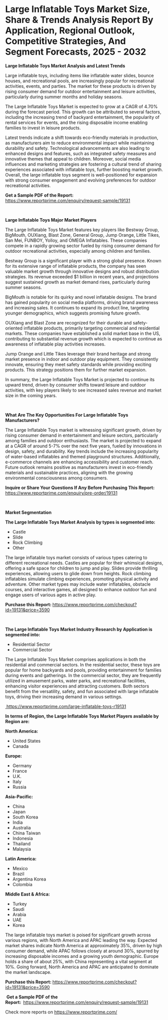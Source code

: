 <p><h1>Large Inflatable Toys Market Size, Share & Trends Analysis Report By Application, Regional Outlook, Competitive Strategies, And Segment Forecasts, 2025 - 2032</h1></p><p><strong>Large Inflatable Toys Market Analysis and Latest Trends</strong></p>
<p><p>Large inflatable toys, including items like inflatable water slides, bounce houses, and recreational pools, are increasingly popular for recreational activities, events, and parties. The market for these products is driven by rising consumer demand for outdoor entertainment and leisure activities, particularly during summer months and holiday seasons. </p><p>The Large Inflatable Toys Market is expected to grow at a CAGR of 4.70% during the forecast period. This growth can be attributed to several factors, including the increasing trend of backyard entertainment, the popularity of rental services for events, and the rising disposable income enabling families to invest in leisure products. </p><p>Latest trends indicate a shift towards eco-friendly materials in production, as manufacturers aim to reduce environmental impact while maintaining durability and safety. Technological advancements are also leading to enhanced designs and features, such as integrated safety measures and innovative themes that appeal to children. Moreover, social media influences and marketing strategies are fostering a cultural trend of sharing experiences associated with inflatable toys, further boosting market growth. Overall, the large inflatable toys segment is well-positioned for expansion with strong consumer engagement and evolving preferences for outdoor recreational activities.</p></p>
<p><strong>Get a Sample PDF of the Report:&nbsp;</strong> <a href="https://www.reportprime.com/enquiry/request-sample/19131?utm_campaign=3351&utm_medium=2&utm_source=Github&utm_content=ia&utm_term=19032025&utm_id=large-inflatable-toys">https://www.reportprime.com/enquiry/request-sample/19131</a></p>
<p>&nbsp;</p>
<p><strong>Large Inflatable Toys Major Market Players</strong></p>
<p><p>The Large Inflatable Toys Market features key players like Bestway Group, BigMouth, OUXiang, Blast Zone, General Group, Jump Orange, Little Tikes, San Mei, FUNBOY, Yolloy, and OMEGA Inflatables. These companies compete in a rapidly growing sector fueled by rising consumer demand for outdoor recreational activities, especially among children and families.</p><p>Bestway Group is a significant player with a strong global presence. Known for its extensive range of inflatable products, the company has seen valuable market growth through innovative designs and robust distribution strategies. Its revenue exceeded $1 billion in recent years, and projections suggest sustained growth as market demand rises, particularly during summer seasons.</p><p>BigMouth is notable for its quirky and novel inflatable designs. The brand has gained popularity on social media platforms, driving brand awareness and increasing sales. It continues to expand its product line, targeting younger demographics, which suggests promising future growth.</p><p>OUXiang and Blast Zone are recognized for their durable and safety-oriented inflatable products, primarily targeting commercial and residential markets. These companies have established a solid market base in the US, contributing to substantial revenue growth which is expected to continue as awareness of inflatable play activities increases.</p><p>Jump Orange and Little Tikes leverage their brand heritage and strong market presence in indoor and outdoor play equipment. They consistently innovate, ensuring they meet safety standards while providing exciting products. This strategy positions them for further market expansion.</p><p>In summary, the Large Inflatable Toys Market is projected to continue its upward trend, driven by consumer shifts toward leisure and outdoor activities, with key players likely to see increased sales revenue and market size in the coming years.</p></p>
<p>&nbsp;</p>
<p><strong>What Are The Key Opportunities For Large Inflatable Toys Manufacturers?</strong></p>
<p><p>The Large Inflatable Toys market is witnessing significant growth, driven by rising consumer demand in entertainment and leisure sectors, particularly among families and outdoor enthusiasts. The market is projected to expand at a CAGR of around 5-7% over the next five years, fueled by innovations in design, safety, and durability. Key trends include the increasing popularity of water-based inflatables and themed playground structures. Additionally, e-commerce channels are enhancing accessibility and customer reach. Future outlook remains positive as manufacturers invest in eco-friendly materials and sustainable practices, aligning with the growing environmental consciousness among consumers.</p></p>
<p><strong>Inquire or Share Your Questions If Any Before Purchasing This Report:</strong> <a href="https://www.reportprime.com/enquiry/pre-order/19131?utm_campaign=3351&utm_medium=2&utm_source=Github&utm_content=ia&utm_term=19032025&utm_id=large-inflatable-toys">https://www.reportprime.com/enquiry/pre-order/19131</a></p>
<p>&nbsp;</p>
<p><strong>Market Segmentation</strong></p>
<p><strong>The Large Inflatable Toys Market Analysis by types is segmented into:</strong></p>
<p><ul><li>Castle</li><li>Slide</li><li>Rock Climbing</li><li>Other</li></ul></p>
<p><p>The large inflatable toys market consists of various types catering to different recreational needs. Castles are popular for their whimsical designs, offering a safe space for children to jump and play. Slides provide thrilling experiences, allowing users to glide down from heights. Rock climbing inflatables simulate climbing experiences, promoting physical activity and adventure. Other market types may include water inflatables, obstacle courses, and interactive games, all designed to enhance outdoor fun and engage users of various ages in active play.</p></p>
<p><strong>Purchase this Report:&nbsp;</strong><a href="https://www.reportprime.com/checkout?id=19131&price=3590&utm_campaign=3351&utm_medium=2&utm_source=Github&utm_content=ia&utm_term=19032025&utm_id=large-inflatable-toys">https://www.reportprime.com/checkout?id=19131&price=3590</a></p>
<p>&nbsp;</p>
<p><strong>The Large Inflatable Toys Market Industry Research by Application is segmented into:</strong></p>
<p><ul><li>Residential Sector</li><li>Commercial Sector</li></ul></p>
<p><p>The Large Inflatable Toys Market comprises applications in both the residential and commercial sectors. In the residential sector, these toys are popular for home backyards and pools, providing entertainment for families during events and gatherings. In the commercial sector, they are frequently utilized in amusement parks, water parks, and recreational facilities, enhancing visitor experiences and attracting customers. Both sectors benefit from the versatility, safety, and fun associated with large inflatable toys, driving their increasing demand in various settings.</p></p>
<p><a href="https://www.reportprime.com/large-inflatable-toys-r19131?utm_campaign=3351&utm_medium=2&utm_source=Github&utm_content=ia&utm_term=19032025&utm_id=large-inflatable-toys">&nbsp;https://www.reportprime.com/large-inflatable-toys-r19131</a></p>
<p><strong>In terms of Region, the Large Inflatable Toys Market Players available by Region are:</strong></p>
<p>
    <p> <strong> North America: </strong>
        <ul>
            <li>United States</li>
            <li>Canada</li>
        </ul>
        </p> 
    <p> <strong> Europe: </strong>
        <ul>
            <li>Germany</li>
            <li>France</li>
            <li>U.K.</li>
            <li>Italy</li>
            <li>Russia</li>
        </ul>
        </p> 
    <p> <strong> Asia-Pacific: </strong>
        <ul>
            <li>China</li>
            <li>Japan</li>
            <li>South Korea</li>
            <li>India</li>
            <li>Australia</li>
            <li>China Taiwan</li>
            <li>Indonesia</li>
            <li>Thailand</li>
            <li>Malaysia</li>
        </ul>
        </p> 
    <p> <strong> Latin America: </strong>
        <ul>
            <li>Mexico</li>
            <li>Brazil</li>
            <li>Argentina Korea</li>
            <li>Colombia</li>
        </ul>
        </p> 
    <p> <strong> Middle East & Africa: </strong>
        <ul>
            <li>Turkey</li>
            <li>Saudi</li>
            <li>Arabia</li>
            <li>UAE</li>
            <li>Korea</li>
        </ul>
    </p>
    </p>
<p><p>The large inflatable toys market is poised for significant growth across various regions, with North America and APAC leading the way. Expected market shares indicate North America at approximately 35%, driven by high consumer demand, while APAC follows closely at around 30%, spurred by increasing disposable incomes and a growing youth demographic. Europe holds a share of about 25%, with China representing a vital segment at 10%. Going forward, North America and APAC are anticipated to dominate the market landscape.</p></p>
<p><strong>Purchase this Report: </strong><a href="https://www.reportprime.com/checkout?id=19131&price=3590&utm_campaign=3351&utm_medium=2&utm_source=Github&utm_content=ia&utm_term=19032025&utm_id=large-inflatable-toys">https://www.reportprime.com/checkout?id=19131&price=3590</a></p>
<p>&nbsp;<strong>Get a Sample PDF of the Report:&nbsp;&nbsp;</strong><a href="https://www.reportprime.com/enquiry/request-sample/19131?utm_campaign=3351&utm_medium=2&utm_source=Github&utm_content=ia&utm_term=19032025&utm_id=large-inflatable-toys">https://www.reportprime.com/enquiry/request-sample/19131</a></p>
<p><strong></strong></p>
<p>Check more reports on <a href="https://www.reportprime.com/?utm_campaign=3351&utm_medium=2&utm_source=Github&utm_content=ia&utm_term=19032025&utm_id=large-inflatable-toys">https://www.reportprime.com/</a></p>